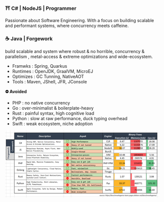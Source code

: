### ⛩️ C# | NodeJS | Programmer
Passionate about Software Engineering. With a focus on building scalable and performant systems, where concurrency meets caffeine.

### ☕ Java | Forgework
build scalable and system where robust & no horrible, concurrency & parallelism , metal-access & extreme optimizations and wide-ecosystem.
- Framwks : Spring, Quarkus
- Runtimes : OpenJDK, GraalVM, MicroEJ
- Optimizes : GC Tunning, NativeAOT
- Tools : Maven, JShell, JFR, JConsole

**⛔ Avoided**
- PHP : no native concurrency
- Go : over-minimalist & boilerplate-heavy
- Rust : painful syntax, high cognitive load
- Python : slow at raw performance, duck typing overhead
- Swift : weak ecosystem, niche adoption

![1757070621163](images/README/1757070621163.png)
